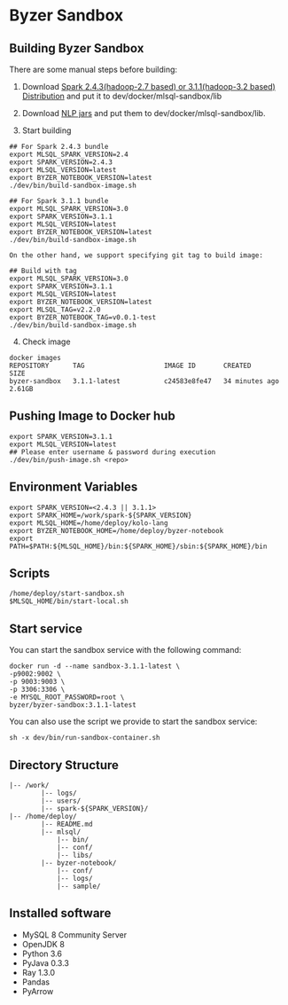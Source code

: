 # Byzer Sandbox

## Building Byzer Sandbox

There are some manual steps before building:

1. Download [Spark 2.4.3(hadoop-2.7 based) or 3.1.1(hadoop-3.2 based) Distribution](https://archive.apache.org/dist/spark/)  and put it to dev/docker/mlsql-sandbox/lib

2. Download [NLP jars](http://download.mlsql.tech/nlp/) and put them to dev/docker/mlsql-sandbox/lib.

3. Start building

```shell   
## For Spark 2.4.3 bundle
export MLSQL_SPARK_VERSION=2.4
export SPARK_VERSION=2.4.3
export MLSQL_VERSION=latest
export BYZER_NOTEBOOK_VERSION=latest
./dev/bin/build-sandbox-image.sh

## For Spark 3.1.1 bundle
export MLSQL_SPARK_VERSION=3.0
export SPARK_VERSION=3.1.1
export MLSQL_VERSION=latest
export BYZER_NOTEBOOK_VERSION=latest
./dev/bin/build-sandbox-image.sh

On the other hand, we support specifying git tag to build image:

## Build with tag
export MLSQL_SPARK_VERSION=3.0
export SPARK_VERSION=3.1.1
export MLSQL_VERSION=latest
export BYZER_NOTEBOOK_VERSION=latest
export MLSQL_TAG=v2.2.0
export BYZER_NOTEBOOK_TAG=v0.0.1-test
./dev/bin/build-sandbox-image.sh
```
4. Check image
```shell
docker images
REPOSITORY      TAG                    IMAGE ID       CREATED          SIZE
byzer-sandbox   3.1.1-latest           c24583e8fe47   34 minutes ago   2.61GB
```

## Pushing Image to Docker hub
```shell
export SPARK_VERSION=3.1.1
export MLSQL_VERSION=latest
## Please enter username & password during execution
./dev/bin/push-image.sh <repo>
```

## Environment Variables
````shell
export SPARK_VERSION=<2.4.3 || 3.1.1>
export SPARK_HOME=/work/spark-${SPARK_VERSION}
export MLSQL_HOME=/home/deploy/kolo-lang
export BYZER_NOTEBOOK_HOME=/home/deploy/byzer-notebook
export PATH=$PATH:${MLSQL_HOME}/bin:${SPARK_HOME}/sbin:${SPARK_HOME}/bin
````

## Scripts
```shell
/home/deploy/start-sandbox.sh
$MLSQL_HOME/bin/start-local.sh
```

## Start service

You can start the sandbox service with the following command:

```
docker run -d --name sandbox-3.1.1-latest \
-p9002:9002 \
-p 9003:9003 \
-p 3306:3306 \
-e MYSQL_ROOT_PASSWORD=root \
byzer/byzer-sandbox:3.1.1-latest
```

You can also use the script we provide to start the sandbox service:

```shell
sh -x dev/bin/run-sandbox-container.sh
```

## Directory Structure
```shell
|-- /work/
        |-- logs/  
        |-- users/
        |-- spark-${SPARK_VERSION}/
|-- /home/deploy/
        |-- README.md
        |-- mlsql/
            |-- bin/                          
            |-- conf/                         
            |-- libs/                         
        |-- byzer-notebook/                   
            |-- conf/                         
            |-- logs/                         
            |-- sample/    
```

## Installed software
- MySQL 8 Community Server
- OpenJDK 8
- Python 3.6
- PyJava 0.3.3
- Ray 1.3.0
- Pandas
- PyArrow